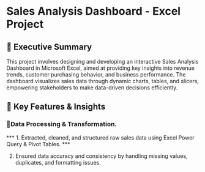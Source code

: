 # Sales Analysis Dashboard - Excel Project

## 📌 Executive Summary

This project involves designing and developing an interactive Sales Analysis Dashboard in Microsoft Excel, aimed at providing key insights into revenue trends, customer purchasing behavior, and business performance. The dashboard visualizes sales data through dynamic charts, tables, and slicers, empowering stakeholders to make data-driven decisions efficiently.

## 🚀 Key Features & Insights

### 🔹Data Processing & Transformation.

*** 1. Extracted, cleaned, and structured raw sales data using Excel Power Query & Pivot Tables. ***

2. Ensured data accuracy and consistency by handling missing values, duplicates, and formatting issues.
